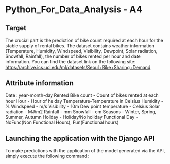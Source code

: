# Python_For_Data_Analysis - A4
## Target
The crucial part is the prediction of bike count required at each hour for the stable supply of rental bikes.
The dataset contains weather information (Temperature, Humidity, Windspeed, Visibility, Dewpoint, Solar radiation, Snowfall, Rainfall), the number of bikes rented per hour and date information.
You can find the dataset link on the following site: <https://archive.ics.uci.edu/ml/datasets/Seoul+Bike+Sharing+Demand>

## Attribute information 
Date : year-month-day
Rented Bike count - Count of bikes rented at each hour
Hour - Hour of he day
Temperature-Temperature in Celsius
Humidity - %
Windspeed - m/s
Visibility - 10m
Dew point temperature - Celsius
Solar radiation - MJ/m2
Rainfall - mm
Snowfall - cm
Seasons - Winter, Spring, Summer, Autumn
Holiday - Holiday/No holiday
Functional Day - NoFunc(Non Functional Hours), Fun(Functional hours)

## Launching the application with the Django API
To make predictions with the application of the model generated via the API, simply execute the following command : 

